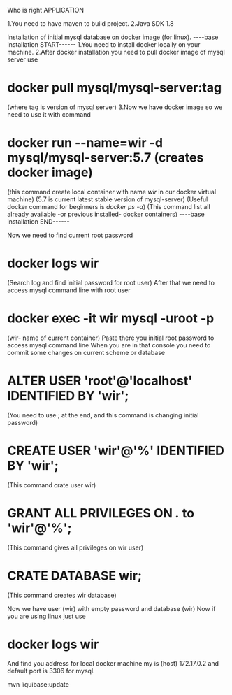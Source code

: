 Who is right APPLICATION

1.You need to have maven to build project.
2.Java SDK 1.8

Installation of initial mysql database on docker image (for linux).
----base installation START------
1.You need to install docker locally on your machine.
2.After docker installation you need to pull docker image of mysql server use 
# docker pull mysql/mysql-server:tag
(where tag is version of mysql server)
3.Now we have docker image so we need to use it with command
# docker run --name=wir -d mysql/mysql-server:5.7  (creates docker image)
(this command create local container with name *wir* in our docker virtual machine)
(5.7 is current latest stable version of mysql-server)
(Useful docker command for beginners is *docker ps -a*)
(This command list all already available -or previous installed- docker containers)
----base installation END------

Now we need to find current root password 
# docker logs wir 
(Search log and find initial password for root user)
After that we need to access mysql command line with root user
# docker exec -it wir mysql -uroot -p
(wir- name of current container)
Paste there you initial root password to access mysql command line
When you are in that console you need to commit some changes on current scheme or database
# ALTER USER 'root'@'localhost' IDENTIFIED BY 'wir'; 
(You need to use ; at the end, and this command is changing initial password)  
# CREATE USER 'wir'@'%' IDENTIFIED BY 'wir';
(This command crate user wir)
# GRANT ALL PRIVILEGES ON *.* to 'wir'@'%'; 
(This command gives all privileges on wir user)
# CRATE DATABASE wir;
(This command creates wir database)

Now we have user (wir) with empty password and database (wir)
Now if you are using linux just use
# docker logs wir
And find you address for local docker machine my is (host) 172.17.0.2 and default port is 3306 for mysql.



mvn liquibase:update